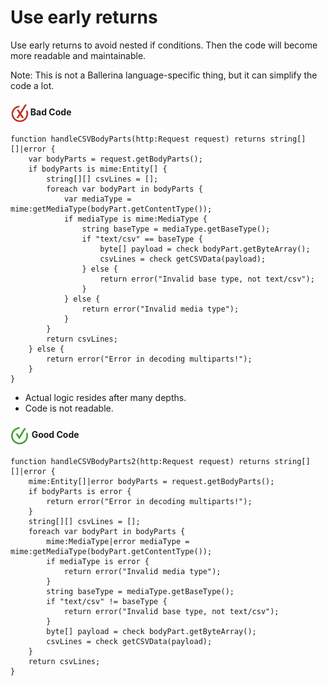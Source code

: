 # Use early returns

Use early returns to avoid nested if conditions. Then the code will become more readable and maintainable.

Note: This is not a Ballerina language-specific thing, but it can simplify the code a lot.

<h4><img align="center" height="30" src="../img/BadCode.png"> Bad Code</h4>

```bal
function handleCSVBodyParts(http:Request request) returns string[][]|error {
    var bodyParts = request.getBodyParts();
    if bodyParts is mime:Entity[] {
        string[][] csvLines = [];
        foreach var bodyPart in bodyParts {
            var mediaType = mime:getMediaType(bodyPart.getContentType());
            if mediaType is mime:MediaType {
                string baseType = mediaType.getBaseType();
                if "text/csv" == baseType {
                    byte[] payload = check bodyPart.getByteArray();
                    csvLines = check getCSVData(payload);
                } else {
                    return error("Invalid base type, not text/csv");
                }
            } else {
                return error("Invalid media type");
            }
        }
        return csvLines;
    } else {
        return error("Error in decoding multiparts!");
    }
}
```

- Actual logic resides after many depths.
- Code is not readable.

<h4><img align="center" height="30" src="../img/GoodCode.png"> Good Code</h4>

```bal
function handleCSVBodyParts2(http:Request request) returns string[][]|error {
    mime:Entity[]|error bodyParts = request.getBodyParts();
    if bodyParts is error {
        return error("Error in decoding multiparts!");
    }
    string[][] csvLines = [];
    foreach var bodyPart in bodyParts {
        mime:MediaType|error mediaType = mime:getMediaType(bodyPart.getContentType());
        if mediaType is error {
            return error("Invalid media type");
        }
        string baseType = mediaType.getBaseType();
        if "text/csv" != baseType {
            return error("Invalid base type, not text/csv");
        }
        byte[] payload = check bodyPart.getByteArray();
        csvLines = check getCSVData(payload);
    }
    return csvLines;
}
```
